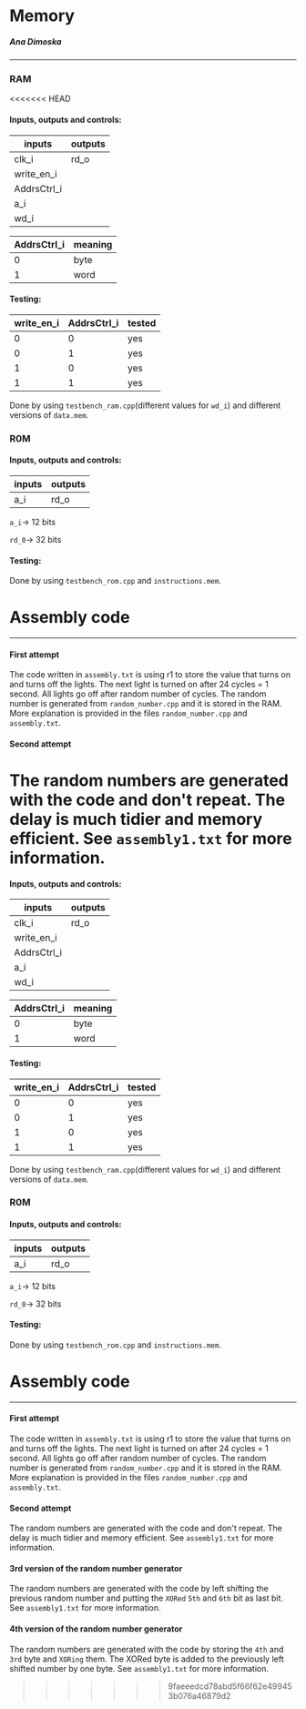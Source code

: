 # Memory
##### Ana Dimoska

---
### RAM
<<<<<<< HEAD

#### Inputs, outputs and controls:

|inputs|outputs|
| --- | --- |
|clk_i|rd_o|
|write_en_i||
|AddrsCtrl_i||
|a_i||
|wd_i||

|AddrsCtrl_i|meaning|
| --- | --- |
|0|byte|
|1|word|

#### Testing:

|write_en_i|AddrsCtrl_i| tested |
| --- | --- | ---|
|0|0|yes|
|0|1|yes|
|1|0|yes|
|1|1|yes|

Done by using `testbench_ram.cpp`(different values for `wd_i`) and different versions of `data.mem`.

### R0M

#### Inputs, outputs and controls:

|inputs|outputs|
| --- | --- |
|a_i|rd_o|

`a_i`-> 12 bits

`rd_0`-> 32 bits

#### Testing:

Done by using `testbench_rom.cpp` and `instructions.mem`.


# Assembly code

---

#### First attempt

The code written in `assembly.txt` is using r1 to store the value that turns on and turns off the lights. The next light is turned on after 24 cycles = 1 second. All lights go off after random number of cycles. The random number is generated from `random_number.cpp` and it is stored in the RAM. More explanation is provided in the files `random_number.cpp` and `assembly.txt`.

#### Second attempt

The random numbers are generated with the code and don't repeat. The delay is much tidier and memory efficient. See `assembly1.txt` for more information.
=======

#### Inputs, outputs and controls:

|inputs|outputs|
| --- | --- |
|clk_i|rd_o|
|write_en_i||
|AddrsCtrl_i||
|a_i||
|wd_i||

|AddrsCtrl_i|meaning|
| --- | --- |
|0|byte|
|1|word|

#### Testing:

|write_en_i|AddrsCtrl_i| tested |
| --- | --- | ---|
|0|0|yes|
|0|1|yes|
|1|0|yes|
|1|1|yes|

Done by using `testbench_ram.cpp`(different values for `wd_i`) and different versions of `data.mem`.

### R0M

#### Inputs, outputs and controls:

|inputs|outputs|
| --- | --- |
|a_i|rd_o|

`a_i`-> 12 bits

`rd_0`-> 32 bits

#### Testing:

Done by using `testbench_rom.cpp` and `instructions.mem`.


# Assembly code

---

#### First attempt

The code written in `assembly.txt` is using r1 to store the value that turns on and turns off the lights. The next light is turned on after 24 cycles = 1 second. All lights go off after random number of cycles. The random number is generated from `random_number.cpp` and it is stored in the RAM. More explanation is provided in the files `random_number.cpp` and `assembly.txt`.

#### Second attempt

The random numbers are generated with the code and don't repeat. The delay is much tidier and memory efficient. See `assembly1.txt` for more information.

#### 3rd version of the random number generator

The random numbers are generated with the code by left shifting the previous random number and putting the `XORed` `5th` and `6th` bit as last bit. See `assembly1.txt` for more information.

#### 4th version of the random number generator
The random numbers are generated with the code by storing the `4th` and `3rd` byte and `XORing` them. The XORed byte is added to the previously left shifted number by one byte. See `assembly1.txt` for more information.

>>>>>>> 9faeeedcd78abd5f66f62e499453b076a46879d2
